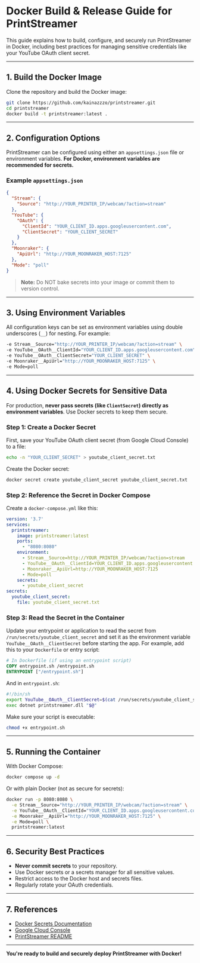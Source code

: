 # Docker Build & Release Guide for PrintStreamer

This guide explains how to build, configure, and securely run PrintStreamer in Docker, including best practices for managing sensitive credentials like your YouTube OAuth client secret.

---

## 1. Build the Docker Image

Clone the repository and build the Docker image:

```bash
git clone https://github.com/kainazzzo/printstreamer.git
cd printstreamer
docker build -t printstreamer:latest .
```

---

## 2. Configuration Options

PrintStreamer can be configured using either an `appsettings.json` file or environment variables. **For Docker, environment variables are recommended for secrets.**

### Example `appsettings.json`

```json
{
  "Stream": {
    "Source": "http://YOUR_PRINTER_IP/webcam/?action=stream"
  },
  "YouTube": {
    "OAuth": {
      "ClientId": "YOUR_CLIENT_ID.apps.googleusercontent.com",
      "ClientSecret": "YOUR_CLIENT_SECRET"
    }
  },
  "Moonraker": {
    "ApiUrl": "http://YOUR_MOONRAKER_HOST:7125"
  },
  "Mode": "poll"
}
```

> **Note:** Do NOT bake secrets into your image or commit them to version control.

---

## 3. Using Environment Variables

All configuration keys can be set as environment variables using double underscores (`__`) for nesting. For example:

```bash
-e Stream__Source="http://YOUR_PRINTER_IP/webcam/?action=stream" \
-e YouTube__OAuth__ClientId="YOUR_CLIENT_ID.apps.googleusercontent.com" \
-e YouTube__OAuth__ClientSecret="YOUR_CLIENT_SECRET" \
-e Moonraker__ApiUrl="http://YOUR_MOONRAKER_HOST:7125" \
-e Mode=poll
```

---

## 4. Using Docker Secrets for Sensitive Data

For production, **never pass secrets (like `ClientSecret`) directly as environment variables**. Use Docker secrets to keep them secure.

### Step 1: Create a Docker Secret

First, save your YouTube OAuth client secret (from Google Cloud Console) to a file:

```bash
echo -n "YOUR_CLIENT_SECRET" > youtube_client_secret.txt
```

Create the Docker secret:

```bash
docker secret create youtube_client_secret youtube_client_secret.txt
```

### Step 2: Reference the Secret in Docker Compose

Create a `docker-compose.yml` like this:

```yaml
version: '3.7'
services:
  printstreamer:
    image: printstreamer:latest
    ports:
      - "8080:8080"
    environment:
      - Stream__Source=http://YOUR_PRINTER_IP/webcam/?action=stream
      - YouTube__OAuth__ClientId=YOUR_CLIENT_ID.apps.googleusercontent.com
      - Moonraker__ApiUrl=http://YOUR_MOONRAKER_HOST:7125
      - Mode=poll
    secrets:
      - youtube_client_secret
secrets:
  youtube_client_secret:
    file: youtube_client_secret.txt
```

### Step 3: Read the Secret in the Container

Update your entrypoint or application to read the secret from `/run/secrets/youtube_client_secret` and set it as the environment variable `YouTube__OAuth__ClientSecret` before starting the app. For example, add this to your `Dockerfile` or entry script:

```dockerfile
# In Dockerfile (if using an entrypoint script)
COPY entrypoint.sh /entrypoint.sh
ENTRYPOINT ["/entrypoint.sh"]
```

And in `entrypoint.sh`:

```bash
#!/bin/sh
export YouTube__OAuth__ClientSecret=$(cat /run/secrets/youtube_client_secret)
exec dotnet printstreamer.dll "$@"
```

Make sure your script is executable:

```bash
chmod +x entrypoint.sh
```

---

## 5. Running the Container

With Docker Compose:

```bash
docker compose up -d
```

Or with plain Docker (not as secure for secrets):

```bash
docker run -p 8080:8080 \
  -e Stream__Source="http://YOUR_PRINTER_IP/webcam/?action=stream" \
  -e YouTube__OAuth__ClientId="YOUR_CLIENT_ID.apps.googleusercontent.com" \
  -e Moonraker__ApiUrl="http://YOUR_MOONRAKER_HOST:7125" \
  -e Mode=poll \
  printstreamer:latest
```

---

## 6. Security Best Practices

- **Never commit secrets** to your repository.
- Use Docker secrets or a secrets manager for all sensitive values.
- Restrict access to the Docker host and secrets files.
- Regularly rotate your OAuth credentials.

---

## 7. References

- [Docker Secrets Documentation](https://docs.docker.com/engine/swarm/secrets/)
- [Google Cloud Console](https://console.cloud.google.com/apis/credentials)
- [PrintStreamer README](./README.md)

---

**You're ready to build and securely deploy PrintStreamer with Docker!**
